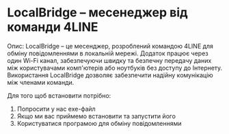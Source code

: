 # LocalBridge – месенеджер від команди 4LINE
Опис:
LocalBridge – це месенджер, розроблений командою 4LINE для обміну повідомленнями в локальній мережі. Додаток працює через один Wi-Fi канал, забезпечуючи швидку та безпечну передачу даних між користувачами комп'ютерів або ноутбуків без доступу до Інтернету.
Використання LocalBridge дозволяє забезпечити надійну комунікацію між членами команди.

Для того щоб встановити потрібно:
 1. Попросити у нас exe-файл
 2. Якщо ми вас приймемо встановити та запустити його
 3. Користуватися програмою для обміну повідомленнями